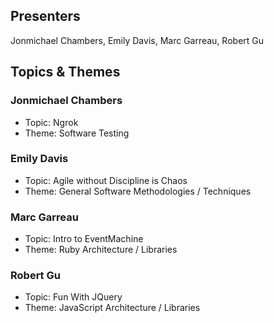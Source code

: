 ## Presenters

Jonmichael Chambers, Emily Davis, Marc Garreau, Robert Gu

## Topics & Themes

### Jonmichael Chambers

* Topic: Ngrok
* Theme: Software Testing

### Emily Davis

* Topic: Agile without Discipline is Chaos
* Theme: General Software Methodologies / Techniques

### Marc Garreau

* Topic: Intro to EventMachine
* Theme: Ruby Architecture / Libraries

### Robert Gu

* Topic: Fun With JQuery
* Theme: JavaScript Architecture / Libraries
